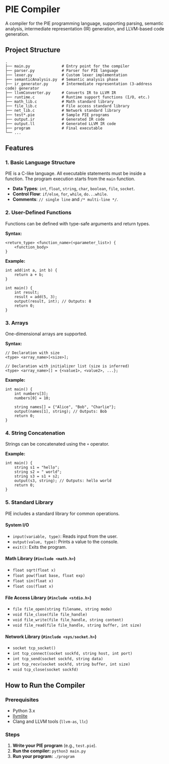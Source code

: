 # PIE Compiler

A compiler for the PIE programming language, supporting parsing, semantic analysis, intermediate representation (IR) generation, and LLVM-based code generation.

## Project Structure

```
.
├── main.py              # Entry point for the compiler
├── parser.py            # Parser for PIE language
├── lexer.py             # Custom lexer implementation
├── semanticAnalysis.py  # Semantic analysis phase
├── ir_generator.py      # Intermediate representation (3-address code) generator
├── llvmConverter.py     # Converts IR to LLVM IR
├── runtime.c            # Runtime support functions (I/O, etc.)
├── math_lib.c           # Math standard library
├── file_lib.c           # File access standard library
├── net_lib.c            # Network standard library
├── test*.pie            # Sample PIE programs
├── output.ir            # Generated IR code
├── output.ll            # Generated LLVM IR code
├── program              # Final executable
└── ...
```

## Features

### 1. Basic Language Structure

PIE is a C-like language. All executable statements must be inside a function. The program execution starts from the `main` function.

- **Data Types**: `int`, `float`, `string`, `char`, `boolean`, `file`, `socket`.
- **Control Flow**: `if/else`, `for`, `while`, `do...while`.
- **Comments**: `// single line` and `/* multi-line */`.

### 2. User-Defined Functions

Functions can be defined with type-safe arguments and return types.

**Syntax:**
```pie
<return_type> <function_name>(<parameter_list>) {
    <function_body>
}
```

**Example:**
```pie
int add(int a, int b) {
    return a + b;
}

int main() {
    int result;
    result = add(5, 3);
    output(result, int); // Outputs: 8
    return 0;
}
```

### 3. Arrays

One-dimensional arrays are supported.

**Syntax:**
```pie
// Declaration with size
<type> <array_name>[<size>];

// Declaration with initializer list (size is inferred)
<type> <array_name>[] = {<value1>, <value2>, ...};
```

**Example:**
```pie
int main() {
    int numbers[3];
    numbers[0] = 10;

    string names[] = {"Alice", "Bob", "Charlie"};
    output(names[1], string); // Outputs: Bob
    return 0;
}
```

### 4. String Concatenation

Strings can be concatenated using the `+` operator.

**Example:**
```pie
int main() {
    string s1 = "hello";
    string s2 = " world";
    string s3 = s1 + s2;
    output(s3, string); // Outputs: hello world
    return 0;
}
```

### 5. Standard Library

PIE includes a standard library for common operations.

#### System I/O
- `input(variable, type)`: Reads input from the user.
- `output(value, type)`: Prints a value to the console.
- `exit()`: Exits the program.

#### Math Library (`#include <math.h>`)
- `float sqrt(float x)`
- `float pow(float base, float exp)`
- `float sin(float x)`
- `float cos(float x)`

#### File Access Library (`#include <stdio.h>`)
- `file file_open(string filename, string mode)`
- `void file_close(file file_handle)`
- `void file_write(file file_handle, string content)`
- `void file_read(file file_handle, string buffer, int size)`

#### Network Library (`#include <sys/socket.h>`)
- `socket tcp_socket()`
- `int tcp_connect(socket sockfd, string host, int port)`
- `int tcp_send(socket sockfd, string data)`
- `int tcp_recv(socket sockfd, string buffer, int size)`
- `void tcp_close(socket sockfd)`


## How to Run the Compiler

### Prerequisites

- Python 3.x
- [llvmlite](https://github.com/numba/llvmlite)
- Clang and LLVM tools (`llvm-as`, `llc`)

### Steps

1. **Write your PIE program** (e.g., `test.pie`).
2. **Run the compiler:** `python3 main.py`
3. **Run your program:** `./program`
